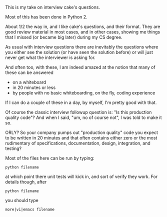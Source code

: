 This is my take on interview cake's questions.

Most of this has been done in Python 2.

About 1/2 the way in, and I like cake's questions, and their format. They are good review material in most cases, and in other cases, showing me things that I missed (or became big later) during my CS degree.

As usual with interview questions there are inevitably the questions where you either see the solution (or have seen the solution before) or will just never get what the interviewer is asking for.

And often too, with these, I am indeed amazed at the notion that many of these can be answered

+ on a whiteboard
+ in 20 minutes or less
+ by people with no basic whiteboarding, on the fly, coding experience

If I can do a couple of these in a day, by myself, I'm pretty good with that.

Of course the classic interview followup question is: "Is this production quality code"? And when I said, "um, no of course not", I was told to make it so.

ORLY? So your company pumps out "production quality" code you expect to be written in 20 minutes and that often contains either zero or the most rudimentary of specifications, documentation, design, integration, and testing?

Most of the files here can be run by typing:

    python filename

at which point there unit tests will kick in, and sort of verify they work. For details though, after

    python filename

you should type

    more|vi|emacs filename

